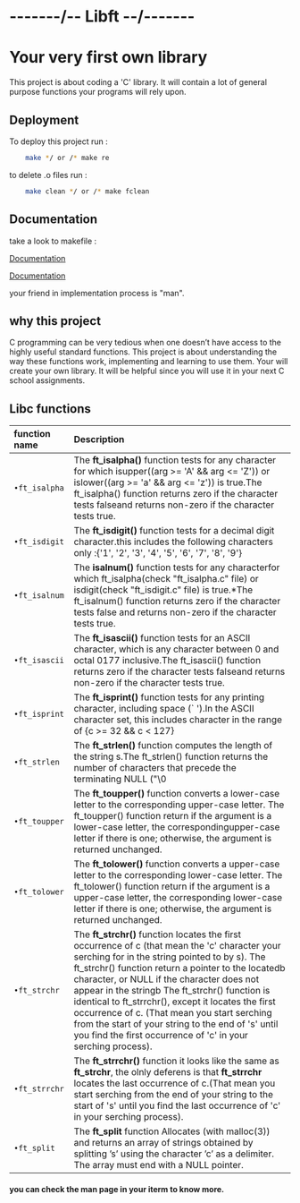 
# -------/-- Libft --/-------
# Your very first own library

This project is about coding a 'C' library.
It will contain a lot of general purpose functions your programs will rely upon.

## Deployment

To deploy this project run :

```bash
    make */ or /* make re
```
to delete .o files run :
```bash
    make clean */ or /* make fclean
```


## Documentation
take a look to makefile :


[Documentation]( https://www.gnu.org/software/make/manual/make.html#toc-Overview-of-make)

[Documentation]( https://www.math.colostate.edu/~yzhou/computer/writemakefile.html)

your friend in implementation process is "man".
## why this project
C programming can be very tedious when one doesn’t have access to the highly useful
standard functions. This project is about understanding the way these functions work,
implementing and learning to use them. Your will create your own library. It will be
helpful since you will use it in your next C school assignments.

## Libc functions

| function name | Description               |
| :--------  | :-------------------------   |
| `•ft_isalpha` |  The **ft_isalpha()** function tests for any character for which isupper((arg >= 'A' && arg <= 'Z')) or islower((arg >= 'a' && arg <= 'z')) is true.The ft_isalpha() function returns zero if the character tests falseand returns non-zero if the character tests true.|
| `•ft_isdigit` |  The **ft_isdigit()** function tests for a decimal digit character.this includes the following characters only :{'1', '2', '3', '4', '5', '6', '7', '8', '9'}|
| `•ft_isalnum` |  The **isalnum()** function tests for any characterfor which ft_isalpha(check "ft_isalpha.c" file) or isdigit(check "ft_isdigit.c" file) is true.*The ft_isalnum() function returns zero if the character tests false and returns non-zero if the character tests true.|
| `•ft_isascii` |  The **ft_isascii()** function tests for an ASCII character, which is any character between 0 and octal 0177 inclusive.The ft_isascii() function returns zero if the character tests falseand returns non-zero if the character tests true.|
| `•ft_isprint` |  The **ft_isprint()** function tests for any printing character, including space (` ').In the ASCII character set, this includes character in the range of {c >= 32 && c < 127}|
| `•ft_strlen`  |  The **ft_strlen()** function computes the length of the string s.The ft_strlen() function returns the number of characters that precede the terminating NULL ("\0 |
| `•ft_toupper` |  The **ft_toupper()** function converts a lower-case letter to the corresponding upper-case letter. The ft_toupper() function return if the argument is a lower-case letter, the correspondingupper-case letter if there is one; otherwise, the argument is returned unchanged. |
| `•ft_tolower` |  The **ft_tolower()** function converts a upper-case letter to the corresponding lower-case letter. The ft_tolower() function return if the argument is a upper-case letter, the corresponding  lower-case letter if there is one; otherwise, the argument is returned unchanged.|
| `•ft_strchr`  |  The **ft_strchr()** function locates the first occurrence of c (that mean the 'c' character your serching for in the string pointed to by s). 	 The ft_strchr() function return a pointer to the locatedb character, or NULL if the character does not appear in the stringb 	 The ft_strchr() function is identical to ft_strrchr(), except it locates the first occurrence of c. 	 (That mean you start serching from the start of your string to the end of 's' until you find the first occurrence of 'c' in your serching process).
| `•ft_strrchr` |  The **ft_strrchr()** function it looks like the same as **ft_strchr**, the olnly deferens is that **ft_strrchr** locates the last occurrence of c.(That mean you start serching from the end of your string to the start of 's' until you find the last occurrence of 'c' in your serching process).|
| `•ft_split` |  The **ft_split** function Allocates (with malloc(3)) and returns an array of strings obtained by splitting ’s’ using the character ’c’ as a delimiter. The array must end with a NULL pointer.|

#### you can check the man page in your iterm to know more.